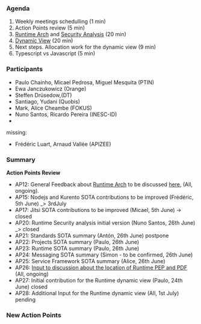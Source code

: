 ### Agenda

1. Weekly meetings schedulling (1 min)
1. Action Points review (5 min)
1. [Runtime Arch](../specs/runtime/runtime-architecture.md) and [Security Analysis](../specs/runtime/securityanalysis.md) (20 min)
1. [Dynamic View](../specs/runtime/dynamic-view) (20 min)
1. Next steps. Allocation work for the dynamic view (9 min)
1. Typescript vs Javascript (5 min)

### Participants

* Paulo Chainho, Micael Pedrosa, Miguel Mesquita  (PTIN)
* Ewa Janczukowicz (Orange)
* Steffen Drüsedow,(DT)
* Santiago, Yudani (Quobis)
* Mark, Alice Cheambe (FOKUS)
* Nuno Santos, Ricardo Pereira (INESC-ID)
* 
missing:
* Frédéric Luart, Arnaud Vallée (APIZEE)

### Summary

**Action Points Review**
* AP12: General Feedback about [Runtime Arch](../specs/runtime/runtime-architecture.md) to be discussed [here](https://github.com/reTHINK-project/core-framework/issues/41), (All, ongoing).
* AP15: Nodejs and Kurento SOTA contributions to be improved (Frédéric, 5th June) _> 3rdJuly
* AP17: Jitsi SOTA contributions to be improved (Micael, 5th June) -> closed
* AP20: Runtime Security analysis initial version (Nuno Santos, 26th June) _> closed
* AP21: Standards SOTA summary (Antón, 26th June) postpone 
* AP22: Projects SOTA summary (Paulo, 26th June)
* AP23: Runtime SOTA summary (Paulo, 26th June)
* AP24: Messaging SOTA summary (Simon - to be confirmed, 26th June)
* AP25: Service Framework SOTA summary (Alice, 26th June)
* AP26: [Input to discussion about the location of Runtime PEP and PDF](https://github.com/reTHINK-project/core-framework/issues/45) (All, ongoing)
* AP27: Initial contribution for the Runtime dynamic view (Paulo, 24th June) closed
* AP28: Additional Input for the Runtime dynamic view (All, 1st July) pending



### New Action Points


